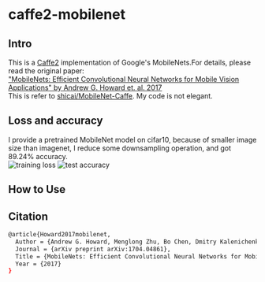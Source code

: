 # caffe2-mobilenet
## Intro
This is a [Caffe2](https://github.com/caffe2/caffe2) implementation of Google's MobileNets.For details, please read the original paper:  
["MobileNets: Efficient Convolutional Neural Networks for Mobile Vision Applications" by Andrew G. Howard et. al. 2017](https://arxiv.org/pdf/1704.04861.pdf)  
This is refer to [shicai/MobileNet-Caffe](https://github.com/shicai/MobileNet-Caffe). My code is not elegant.

## Loss and accuracy
I provide a pretrained MobileNet model on cifar10, because of smaller image size than imagenet, I reduce some downsampling operation, and got 89.24% accuracy.  
![training loss](https://github.com/camel007/caffe2-mobilenet/blob/master/png/loss.png) ![test accuracy](https://github.com/camel007/caffe2-mobilenet/blob/master/png/accuracy.png)
## How to Use

## Citation
```bash
@article{Howard2017mobilenet,
  Author = {Andrew G. Howard, Menglong Zhu, Bo Chen, Dmitry Kalenichenko, Weijun Wang, Tobias Weyand, Marco Andreetto, Hartwig Adam},
  Journal = {arXiv preprint arXiv:1704.04861},
  Title = {MobileNets: Efficient Convolutional Neural Networks for Mobile Vision},
  Year = {2017}
}
```

